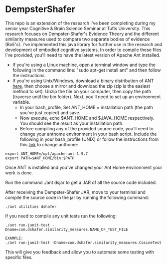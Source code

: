 # DempsterShafer

This repo is an extension of the research I've been completing during my senior year Cognitive & Brain Science Seminar at Tufts University. This research focuses on Dempster-Shafer's Evidence Theory and the different similarity measures used to compare two separate bodies of evidence (BoE's). I've implemented this java library for further use in the research and development of embodied cognitive systems. In order to compile these files I've provided, you'll need to have the latest version of Apache Ant installed. 
  - If you're using a Linux machine, open a terminal window and type the following in the command line: "sudo apt-get install ant" and then follow the instructions. 
  - If you're using Unix/Windows, download a binary distribution of ANT [here](http://ant.apache.org/bindownload.cgi), then choose a mirror and download the zip (zip is the easiest method to set). 
  Unzip the file on your computer, then copy the path (traverse until the bin folder). 
  Next, you'll need to set up an environment variable. 
    * In your bash_profile, Set ANT_HOME = installation path (the path you've just copied) and save. 
    * Now execute, echo $ANT_HOME and $JAVA_HOME respectively. You should see the result as your installation path. 
    * Before compiling any of the provided source code, you'll need to change your anthome environment in your bash script. 
Include the following in your bash_profile (UNIX) or follow the instructions from this [link](https://docs.oracle.com/cd/E19316-01/820-7054/gicjc/index.html) to change anthome: 

```
export ANT_HOME=/opt/apache-ant-1.9.7
export PATH=$ANT_HOME/bin:$PATH
```
Once ANT is installed and you've changed your Ant Home environment your work is done.

Run the command ./ant dsjar to get a JAR of all the source code included. 

After receiving the Dempster-Shafer JAR, move to your terminal and compile the source code in the jar by running the following command:
```
./ant utilities dshafer
```
If you need to compile any unit tests run the following:
```
./ant run-junit-test -Dname=com.dshafer.similarity_measures.NAME_OF_TEST_FILE

EXAMPLE:
./ant run-junit-test -Dname=com.dshafer.similarity_measures.CosineTest
```
This will give you feedback and allow you to automate some testing with specific files.
